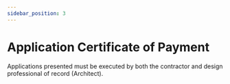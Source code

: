 ```yaml
---
sidebar_position: 3
---
```


# Application Certificate of Payment


Applications presented must be executed by both the contractor and design professional of record (Architect).





